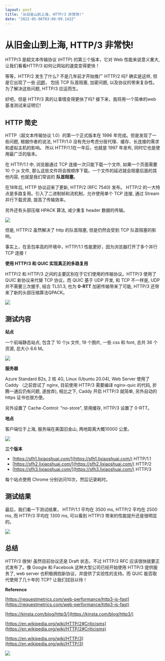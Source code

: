 ```yaml
---
layout: post
title: "从旧金山到上海, HTTP/3 非常快!"
date: "2022-05-06T03:06:09.142Z"
---
```

从旧金山到上海, HTTP/3 非常快!
====================

HTTP/3 是超文本传输协议 (HTTP) 的第三个版本，它对 Web 性能来说意义重大, 让我们看看HTTP/3 如何让网站的速度变得更快！

等等，HTTP/2 发生了什么? 不是几年前才开始推广 HTTP/2 吗? 确实是这样, 但是它出现了一些 [问题](https://en.wikipedia.org/wiki/HTTP/2#Criticisms)， 包括 TCP 队首阻塞, 加密问题, 以及协议的带来复杂性。为了解决这些问题, HTTP/3 应运而生。

好吧，但是 HTTP/3 真的让事情变得更快了吗? 接下来，我将用一个简单的web基准测试来证明它!

HTTP 简史
-------

HTTP（超文本传输协议 1.0）的第一个正式版本在 1996 年完成。但是发现了一些问题, 根据作者的说法, HTTP/1.0 没有充分考虑分层代理、缓存、长连接的需求和虚拟主机的影响。 所以 HTTP/1.1在一年后，也就是 1997 年发布, 同时它也是使用最广泛的版本。

在 HTTP/1.1 中, 浏览器通过 TCP 连接一次只能下载一个文件, 如果一个页面需要 10 个 js 文件, 那么这些文件将会按顺序下载。一个文件的延迟就会阻塞后面的其他内容, 也就是我们常说的 **队首阻塞**。

在18年后, HTTP 协议迎来了更新, HTTP/2 (RFC 7540) 发布。 HTTP/2 的一大特点是多路复用。引入了二进制帧和流机制，允许使用单个 TCP 连接, 通过 Stream 并行下载资源, 提高了传输效率。

另外还有头部压缩 HPACK 算法, 减少重复 header 数据的传输。

![](https://blog-1259586045.cos.ap-shanghai.myqcloud.com/http2dfdf.png)

但是, HTTP/2 虽然解决了 http 的队首阻塞, 但是仍然会受到 TCP 队首阻塞的影响。

事实上，在丢包率高的环境中，HTTP/1.1 性能更好，因为浏览器打开了多个并行 TCP 连接！

**使用 HTTP/3 和 QUIC 实现真正的多路复用**

HTTP/2 和 HTTP/3 之间的主要区别在于它们使用的传输协议。HTTP/3 使用了 QUIC 新协议来代替 TCP 协议，而 QUIC 基于 UDP 开发, 和 TCP 不一样是, UDP 并不需要三次握手, 结合 TLS1.3, 也为 **0-RTT** 加密传输带来了可能, HTTP/3 还带来了新的头部压缩算法QPACK。

![](https://blog-1259586045.cos.ap-shanghai.myqcloud.com/gcp-cloud-cdn-performance.gif)

测试内容
----

**站点**

一个前端静态站点, 包含了 10 个js 文件, 19 个图片, 一些 css 和 font, 总共 36 个资源, 总大小 6.6 M。

![](https://blog-1259586045.cos.ap-shanghai.myqcloud.com/page.png)

**服务器**

Azure Standard B2s, 2 核 4G, Linux (Ubuntu 20.04), Web Server 使用了 Caddy （之前尝试了 nginx, 目前使用 HTTP/3 需要编译 nginx-quic 的代码, 折腾一通后仍有问题, 遂放弃), 相比之下, Caddy 开启 HTTP/3 就简单, 另外自动的 https 证书也很方便。

另外设置了 Cache-Control: "no-store", 禁用缓存, HTTP/3 设置了 0-RTT。

**地点**

客户端位于上海, 服务端在美国旧金山, 两地距离大概10000 公里。

![](https://blog-1259586045.cos.ap-shanghai.myqcloud.com/%E5%BE%AE%E4%BF%A1%E6%88%AA%E5%9B%BE_20220504172633.png)

**三个版本**

*   [https://sfh1.lixiaoshuai.com/](https://sfh1.lixiaoshuai.com/) HTTP/1.1
*   [https://sfh2.lixiaoshuai.com/](https://sfh2.lixiaoshuai.com/) HTTP/2
*   [https://sfh3.lixiaoshuai.com/](https://sfh3.lixiaoshuai.com/) HTTP/3

每个站点使用 Chrome 分别访问10次，然后记录耗时。

测试结果
----

最后，我们看一下测试结果， HTTP/1.1 平均在 3500 ms, HTTP/2 平均在 2500 ms, 而 HTTP/3 平均在 1300 ms, 可以看到 HTTP/3 带来的性能提升还是很明显的。

![](https://blog-1259586045.cos.ap-shanghai.myqcloud.com/http.png)

总结
--

HTTP/3 很快! 虽然目前协议还是 Draft 状态，不过 HTTP/3 RFC 应该很快就要正式发布了。像 Google 和 Facebook 这种大型公司已经开始使用 HTTP/3 提供服务了, web server 也积极拥抱新协议，并提供了实验性的支持。而 QUIC 能否取代使用了几十年的 TCP? 让我们拭目以待！

**Reference**

[https://requestmetrics.com/web-performance/http3-is-fast](https://requestmetrics.com/web-performance/http3-is-fast)

[https://kinsta.com/blog/http3/](https://kinsta.com/blog/http3/)

[https://en.wikipedia.org/wiki/HTTP/2#Criticisms](https://en.wikipedia.org/wiki/HTTP/2#Criticisms)

[https://en.wikipedia.org/wiki/HTTP/3](https://en.wikipedia.org/wiki/HTTP/3)

![](https://blog-1259586045.cos.ap-shanghai.myqcloud.com/wechat_logo_s1.png)